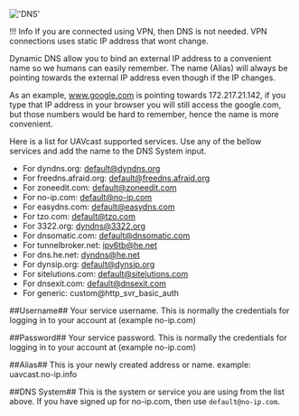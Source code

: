 
!['DNS'](../images/pages/dns/overview.jpg)

!!! Info
    If you are connected using VPN, then DNS is not needed. VPN connections uses static IP address that wont change.

Dynamic DNS allow you to bind an external IP address to a convenient name so we humans can easily remember. 
The name (Alias) will always be pointing towards the external IP address even though if the IP changes.

As an example, www.google.com is pointing towards 172.217.21.142, if you type that IP address in your browser you will still access the google.com, but those numbers would be hard to remember, hence the name is more convenient.

Here is a list for UAVcast supported services.
Use any of the bellow services and add the name to the DNS System input.

* For dyndns.org:         default@dyndns.org
* For freedns.afraid.org: default@freedns.afraid.org
* For zoneedit.com:       default@zoneedit.com
* For no-ip.com:          default@no-ip.com
* For easydns.com:        default@easydns.com
* For tzo.com:            default@tzo.com
* For 3322.org:           dyndns@3322.org
* For dnsomatic.com:      default@dnsomatic.com
* For tunnelbroker.net:   ipv6tb@he.net
* For dns.he.net:         dyndns@he.net
* For dynsip.org:         default@dynsip.org
* For sitelutions.com:    default@sitelutions.com
* For dnsexit.com:        default@dnsexit.com
* For generic:            custom@http_svr_basic_auth

##Username##
Your service username. This is normally the credentials for logging in to your account at (example no-ip.com)

##Password##
Your service password. This is normally the credentials for logging in to your account at (example no-ip.com)

##Alias##
This is your newly created address or name. example: uavcast.no-ip.info

##DNS System##
This is the system or service you are using from the list above. If you have signed up for no-ip.com, then use `default@no-ip.com`.
